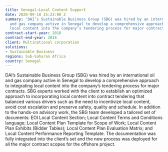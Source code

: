 ```yaml
---
title: Senegal—Local Content Support
date: 2020-09-18 15:23:00 Z
summary: 'DAI’s Sustainable Business Group (SBG) was hired by an international oil
  and gas company active in Senegal to develop a comprehensive approach to integrating
  local content into the company’s tendering process for major contracts. '
contract-start-year: 2018
contract-end-year: 2018
client: Multinational corporation
solutions:
- Sustainable Business
regions: Sub-Saharan Africa
country: Senegal
---
```


DAI’s Sustainable Business Group (SBG) was hired by an international oil and gas company active in Senegal to develop a comprehensive approach to integrating local content into the company’s tendering process for major contracts. SBG experts worked with the client to establish an optimized approach to incorporating local content into contract tendering that balanced various drivers such as the need to incentivize local content, avoid cost escalation and preserve safety, quality and schedule. In addition to the hands-on advisory work, the SBG team developed a tailored set of documents: EOI Local Content Section; Local Content Terms and Conditions language; Local Content Plan Template for Scope of Work; Local Content Plan Exhibits (Bidder Tables); Local Content Plan Evaluation Matrix; and Local Content Performance Reporting Template. The documentation was fully integrated into the client’s set and the new process was deployed for all the major contract scopes for the offshore project.
